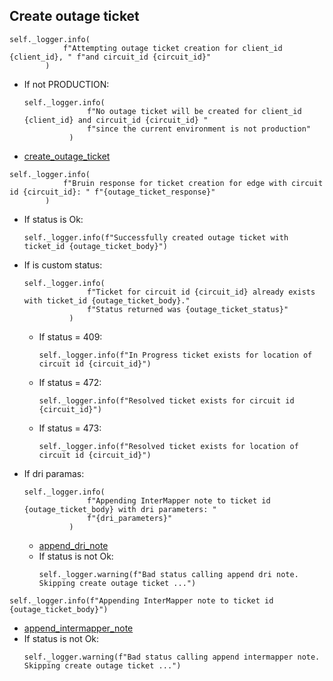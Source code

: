 ## Create outage ticket
```
self._logger.info(
            f"Attempting outage ticket creation for client_id {client_id}, " f"and circuit_id {circuit_id}"
        )
```
* If not PRODUCTION:
  ```
  self._logger.info(
                f"No outage ticket will be created for client_id {client_id} and circuit_id {circuit_id} "
                f"since the current environment is not production"
            )
  ```
* [create_outage_ticket](../repositories/bruin_repository/create_outage_ticket.md)
```
self._logger.info(
            f"Bruin response for ticket creation for edge with circuit id {circuit_id}: " f"{outage_ticket_response}"
        )
```
* If status is Ok:
  ```
  self._logger.info(f"Successfully created outage ticket with ticket_id {outage_ticket_body}")
  ```
* If is custom status:
  ```
  self._logger.info(
                f"Ticket for circuit id {circuit_id} already exists with ticket_id {outage_ticket_body}."
                f"Status returned was {outage_ticket_status}"
            )
  ```
  * If status = 409:
    ```
    self._logger.info(f"In Progress ticket exists for location of circuit id {circuit_id}")
    ```
  * If status = 472:
    ```
    self._logger.info(f"Resolved ticket exists for circuit id {circuit_id}")
    ```
  * If status = 473:
    ```
    self._logger.info(f"Resolved ticket exists for location of circuit id {circuit_id}")
    ```
* If dri paramas:
  ```
  self._logger.info(
                f"Appending InterMapper note to ticket id {outage_ticket_body} with dri parameters: "
                f"{dri_parameters}"
            )
  ```
  * [append_dri_note](../repositories/bruin_repository/append_dri_note.md)
  * If status is not Ok:
    ```
    self._logger.warning(f"Bad status calling append dri note. Skipping create outage ticket ...")
    ```
```
self._logger.info(f"Appending InterMapper note to ticket id {outage_ticket_body}")
```
* [append_intermapper_note](../repositories/bruin_repository/append_intermapper_note.md)
* If status is not Ok:
  ```
  self._logger.warning(f"Bad status calling append intermapper note. Skipping create outage ticket ...")
  ```